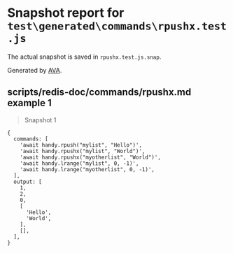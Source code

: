 # Snapshot report for `test\generated\commands\rpushx.test.js`

The actual snapshot is saved in `rpushx.test.js.snap`.

Generated by [AVA](https://ava.li).

## scripts/redis-doc/commands/rpushx.md example 1

> Snapshot 1

    {
      commands: [
        'await handy.rpush("mylist", "Hello")',
        'await handy.rpushx("mylist", "World")',
        'await handy.rpushx("myotherlist", "World")',
        'await handy.lrange("mylist", 0, -1)',
        'await handy.lrange("myotherlist", 0, -1)',
      ],
      output: [
        1,
        2,
        0,
        [
          'Hello',
          'World',
        ],
        [],
      ],
    }
